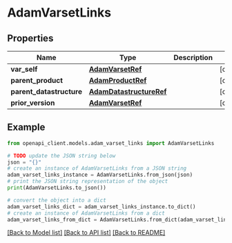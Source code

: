 # AdamVarsetLinks


## Properties

Name | Type | Description | Notes
------------ | ------------- | ------------- | -------------
**var_self** | [**AdamVarsetRef**](AdamVarsetRef.md) |  | [optional] 
**parent_product** | [**AdamProductRef**](AdamProductRef.md) |  | [optional] 
**parent_datastructure** | [**AdamDatastructureRef**](AdamDatastructureRef.md) |  | [optional] 
**prior_version** | [**AdamVarsetRef**](AdamVarsetRef.md) |  | [optional] 

## Example

```python
from openapi_client.models.adam_varset_links import AdamVarsetLinks

# TODO update the JSON string below
json = "{}"
# create an instance of AdamVarsetLinks from a JSON string
adam_varset_links_instance = AdamVarsetLinks.from_json(json)
# print the JSON string representation of the object
print(AdamVarsetLinks.to_json())

# convert the object into a dict
adam_varset_links_dict = adam_varset_links_instance.to_dict()
# create an instance of AdamVarsetLinks from a dict
adam_varset_links_from_dict = AdamVarsetLinks.from_dict(adam_varset_links_dict)
```
[[Back to Model list]](../README.md#documentation-for-models) [[Back to API list]](../README.md#documentation-for-api-endpoints) [[Back to README]](../README.md)


